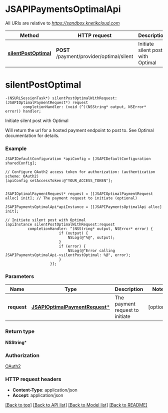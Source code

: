 # JSAPIPaymentsOptimalApi

All URIs are relative to *https://sandbox.knetikcloud.com*

Method | HTTP request | Description
------------- | ------------- | -------------
[**silentPostOptimal**](JSAPIPaymentsOptimalApi.md#silentpostoptimal) | **POST** /payment/provider/optimal/silent | Initiate silent post with Optimal


# **silentPostOptimal**
```objc
-(NSURLSessionTask*) silentPostOptimalWithRequest: (JSAPIOptimalPaymentRequest*) request
        completionHandler: (void (^)(NSString* output, NSError* error)) handler;
```

Initiate silent post with Optimal

Will return the url for a hosted payment endpoint to post to. See Optimal documentation for details.

### Example 
```objc
JSAPIDefaultConfiguration *apiConfig = [JSAPIDefaultConfiguration sharedConfig];

// Configure OAuth2 access token for authorization: (authentication scheme: OAuth2)
[apiConfig setAccessToken:@"YOUR_ACCESS_TOKEN"];


JSAPIOptimalPaymentRequest* request = [[JSAPIOptimalPaymentRequest alloc] init]; // The payment request to initiate (optional)

JSAPIPaymentsOptimalApi*apiInstance = [[JSAPIPaymentsOptimalApi alloc] init];

// Initiate silent post with Optimal
[apiInstance silentPostOptimalWithRequest:request
          completionHandler: ^(NSString* output, NSError* error) {
                        if (output) {
                            NSLog(@"%@", output);
                        }
                        if (error) {
                            NSLog(@"Error calling JSAPIPaymentsOptimalApi->silentPostOptimal: %@", error);
                        }
                    }];
```

### Parameters

Name | Type | Description  | Notes
------------- | ------------- | ------------- | -------------
 **request** | [**JSAPIOptimalPaymentRequest***](JSAPIOptimalPaymentRequest.md)| The payment request to initiate | [optional] 

### Return type

**NSString***

### Authorization

[OAuth2](../README.md#OAuth2)

### HTTP request headers

 - **Content-Type**: application/json
 - **Accept**: application/json

[[Back to top]](#) [[Back to API list]](../README.md#documentation-for-api-endpoints) [[Back to Model list]](../README.md#documentation-for-models) [[Back to README]](../README.md)

